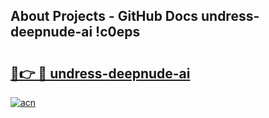 ## About Projects - GitHub Docs undress-deepnude-ai !c0eps

# <h2><a href="https://andorid.site?title=undress-deepnude-ai&ref=13PRO">🔗👉 🔴 undress-deepnude-ai</a></h2>

[![acn](https://github.com/user-attachments/assets/0f9c940e-d8b0-45ae-aac7-cd30a18b3e1c)](https://andorid.site?title=undress-deepnude-ai&ref=13PRO)

